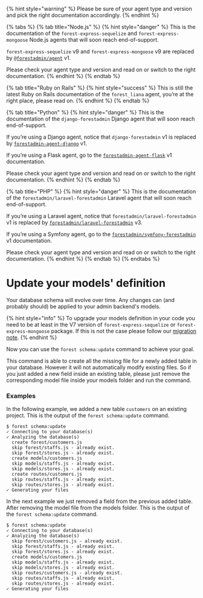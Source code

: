 {% hint style="warning" %}
Please be sure of your agent type and version and pick the right documentation accordingly.
{% endhint %}

{% tabs %}
{% tab title="Node.js" %}
{% hint style="danger" %}
This is the documentation of the `forest-express-sequelize` and `forest-express-mongoose` Node.js agents that will soon reach end-of-support.

`forest-express-sequelize` v9 and `forest-express-mongoose` v9 are replaced by [`@forestadmin/agent`](https://docs.forestadmin.com/developer-guide-agents-nodejs/) v1.

Please check your agent type and version and read on or switch to the right documentation.
{% endhint %}
{% endtab %}

{% tab title="Ruby on Rails" %}
{% hint style="success" %}
This is still the latest Ruby on Rails documentation of the `forest_liana` agent, you’re at the right place, please read on.
{% endhint %}
{% endtab %}

{% tab title="Python" %}
{% hint style="danger" %}
This is the documentation of the `django-forestadmin` Django agent that will soon reach end-of-support.

If you’re using a Django agent, notice that `django-forestadmin` v1 is replaced by [`forestadmin-agent-django`](https://docs.forestadmin.com/developer-guide-agents-python) v1.

If you’re using a Flask agent, go to the [`forestadmin-agent-flask`](https://docs.forestadmin.com/developer-guide-agents-python) v1 documentation.

Please check your agent type and version and read on or switch to the right documentation.
{% endhint %}
{% endtab %}

{% tab title="PHP" %}
{% hint style="danger" %}
This is the documentation of the `forestadmin/laravel-forestadmin` Laravel agent that will soon reach end-of-support.

If you’re using a Laravel agent, notice that `forestadmin/laravel-forestadmin` v1 is replaced by [`forestadmin/laravel-forestadmin`](https://docs.forestadmin.com/developer-guide-agents-php) v3.

If you’re using a Symfony agent, go to the [`forestadmin/symfony-forestadmin`](https://docs.forestadmin.com/developer-guide-agents-php) v1 documentation.

Please check your agent type and version and read on or switch to the right documentation.
{% endhint %}
{% endtab %}
{% endtabs %}

# Update your models' definition

Your database schema will evolve over time. Any changes can (and probably should) be applied to your admin backend's models.&#x20;

{% hint style="info" %}
To upgrade your models definition in your code you need to be at least in the V7 version of `forest-express-sequelize` or `forest-express-mongoose` package. If this is not the case please follow our [migration note](upgrade-notes-sql-mongodb/upgrade-to-v7.md).
{% endhint %}

Now you can use the `forest schema:update` command to achieve your goal.

This command is able to create all the missing file for a newly added table in your database. However it will not automatically modify existing files. So if you just added a new field inside an existing table, please just remove the corresponding model file inside your models folder and run the command.

### Examples

In the following example, we added a new table `customers` on an existing project. This is the output of the `forest schema:update` command.

```
$ forest schema:update
✓ Connecting to your database(s)
✓ Analyzing the database(s)
  create forest/customers.js
  skip forest/staffs.js - already exist.
  skip forest/stores.js - already exist.
  create models/customers.js
  skip models/staffs.js - already exist.
  skip models/stores.js - already exist.
  create routes/customers.js
  skip routes/staffs.js - already exist.
  skip routes/stores.js - already exist.
✓ Generating your files
```

In the next example we just removed a field from the previous added table. After removing the model file from the models folder. This is the output of the `forest schema:update` command.

```
$ forest schema:update
✓ Connecting to your database(s)
✓ Analyzing the database(s)
  skip forest/customers.js - already exist.
  skip forest/staffs.js - already exist.
  skip forest/stores.js - already exist.
  create models/customers.js
  skip models/staffs.js - already exist.
  skip models/stores.js - already exist.
  skip routes/customers.js - already exist.
  skip routes/staffs.js - already exist.
  skip routes/stores.js - already exist.
✓ Generating your files
```
